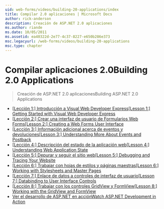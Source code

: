 ```yaml
---
uid: web-forms/videos/building-20-applications/index
title: Compilar 2.0 aplicaciones | Microsoft Docs
author: rick-anderson
description: Creación de ASP.NET 2.0 aplicaciones
ms.author: riande
ms.date: 10/05/2011
ms.assetid: ea40322d-2e77-4c37-8227-e650b286e373
msc.legacyurl: /web-forms/videos/building-20-applications
msc.type: chapter
---
```

<a name="building-20-applications"></a><span data-ttu-id="fc2ee-103">Compilar aplicaciones 2.0</span><span class="sxs-lookup"><span data-stu-id="fc2ee-103">Building 2.0 Applications</span></span>
====================
> <span data-ttu-id="fc2ee-104">Creación de ASP.NET 2.0 aplicaciones</span><span class="sxs-lookup"><span data-stu-id="fc2ee-104">Building ASP.NET 2.0 Applications</span></span>


- <span data-ttu-id="fc2ee-105">[[Lección 1:] Introducción a Visual Web Developer Express](lesson-1-getting-started-with-visual-web-developer-express.md)</span><span class="sxs-lookup"><span data-stu-id="fc2ee-105">[[Lesson 1:] Getting Started with Visual Web Developer Express](lesson-1-getting-started-with-visual-web-developer-express.md)</span></span>
- <span data-ttu-id="fc2ee-106">[[Lección 2:] Crear una interfaz de usuario de Formularios Web Forms](lesson-2-creating-a-web-forms-user-interface.md)</span><span class="sxs-lookup"><span data-stu-id="fc2ee-106">[[Lesson 2:] Creating a Web Forms User Interface](lesson-2-creating-a-web-forms-user-interface.md)</span></span>
- <span data-ttu-id="fc2ee-107">[[Lección 3:] Información adicional acerca de eventos y devoluciones](lesson-3-understanding-more-about-events-and-postback.md)</span><span class="sxs-lookup"><span data-stu-id="fc2ee-107">[[Lesson 3:] Understanding More About Events and Postback](lesson-3-understanding-more-about-events-and-postback.md)</span></span>
- <span data-ttu-id="fc2ee-108">[[Lección 4:] Descripción del estado de la aplicación web](lesson-4-understanding-web-application-state.md)</span><span class="sxs-lookup"><span data-stu-id="fc2ee-108">[[Lesson 4:] Understanding Web Application State](lesson-4-understanding-web-application-state.md)</span></span>
- <span data-ttu-id="fc2ee-109">[[Lección 5:] Depurar y seguir el sitio web](lesson-5-debugging-and-tracing-your-website.md)</span><span class="sxs-lookup"><span data-stu-id="fc2ee-109">[[Lesson 5:] Debugging and Tracing Your Website](lesson-5-debugging-and-tracing-your-website.md)</span></span>
- <span data-ttu-id="fc2ee-110">[[Lección 6:] Trabajar con hojas de estilos y páginas maestras](lesson-6-working-with-stylesheets-and-master-pages.md)</span><span class="sxs-lookup"><span data-stu-id="fc2ee-110">[[Lesson 6:] Working with Stylesheets and Master Pages](lesson-6-working-with-stylesheets-and-master-pages.md)</span></span>
- <span data-ttu-id="fc2ee-111">[[Lección 7:] Enlace de datos a controles de interfaz de usuario](lesson-7-databinding-to-user-interface-controls.md)</span><span class="sxs-lookup"><span data-stu-id="fc2ee-111">[[Lesson 7:] Databinding to User Interface Controls](lesson-7-databinding-to-user-interface-controls.md)</span></span>
- <span data-ttu-id="fc2ee-112">[[Lección 8:] Trabajar con los controles GridView y FormView](lesson-8-working-with-the-gridview-and-formview.md)</span><span class="sxs-lookup"><span data-stu-id="fc2ee-112">[[Lesson 8:] Working with the GridView and FormView](lesson-8-working-with-the-gridview-and-formview.md)</span></span>
- [<span data-ttu-id="fc2ee-113">Ver el desarrollo de ASP.NET en acción</span><span class="sxs-lookup"><span data-stu-id="fc2ee-113">Watch ASP.NET Development in Action</span></span>](watch-aspnet-development-in-action.md)
